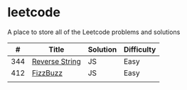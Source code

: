 # leetcode
A place to store all of the Leetcode problems and solutions 

| #   | Title                                                                       | Solution | Difficulty |
|-----|-----------------------------------------------------------------------------|----------|------------|
| 344 | [Reverse String](https://leetcode.com/problems/reverse-string/description/) | JS       | Easy       |
| 412 | [FizzBuzz](https://leetcode.com/problems/fizz-buzz/description/)            | JS       | Easy       |
|     |                                                                             |          |            |
